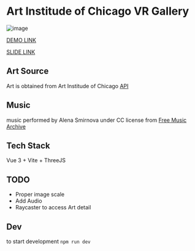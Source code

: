 # Art Institude of Chicago VR Gallery
![image](https://user-images.githubusercontent.com/10913199/135030775-a788bcc6-8e4d-4852-9aef-bb3d9301a3e3.png)

[DEMO LINK](https://ringokam.github.io/art_institute_of_chicago_vr_gallery/)

[SLIDE LINK](https://docs.google.com/presentation/d/1LddIOGC3t5MbyAYKPNHLqGiAzrDPbhlzemk5JwnRYYk/edit?usp=sharing)

## Art Source
Art is obtained from Art Institude of Chicago [API](https://api.artic.edu/docs/)


## Music
music performed by Alena Smirnova under CC license from [Free Music Archive](https://freemusicarchive.org/music/alena-smirnova)

## Tech Stack 
Vue 3 + Vite + ThreeJS

## TODO
* Proper image scale 
* Add Audio
* Raycaster to access Art detail

## Dev
to start development `npm run dev`


